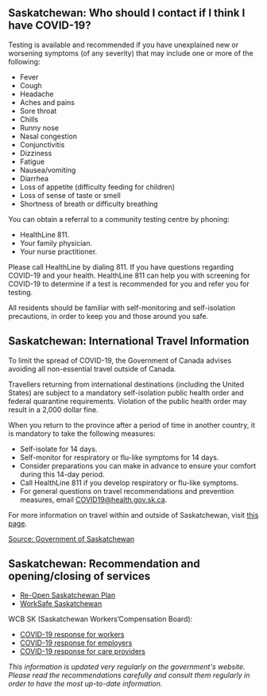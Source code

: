 ## Saskatchewan: Who should I contact if I think I have COVID-19?

Testing is available and recommended if you have unexplained new or worsening symptoms (of any severity) that may include one or more of the following:

- Fever
- Cough
- Headache
- Aches and pains
- Sore throat
- Chills
- Runny nose
- Nasal congestion
- Conjunctivitis
- Dizziness
- Fatigue
- Nausea/vomiting
- Diarrhea
- Loss of appetite (difficulty feeding for children)
- Loss of sense of taste or smell
- Shortness of breath or difficulty breathing

You can obtain a referral to a community testing centre by phoning:

- HealthLine 811.
- Your family physician.
- Your nurse practitioner.

Please call HealthLine by dialing 811. If you have questions regarding COVID-19 and your health. HealthLine 811 can help you with screening for COVID-19 to determine if a test is recommended for you and refer you for testing.

All residents should be familiar with self-monitoring and self-isolation precautions, in order to keep you and those around you safe.

## Saskatchewan: International Travel Information

To limit the spread of COVID-19, the Government of Canada advises avoiding all non-essential travel outside of Canada.

Travellers returning from international destinations (including the United States) are subject to a mandatory self-isolation public health order and federal quarantine requirements. Violation of the public health order may result in a 2,000 dollar fine.

When you return to the province after a period of time in another country, it is mandatory to take the following measures:

- Self-isolate for 14 days.
- Self-monitor for respiratory or flu-like symptoms for 14 days.
- Consider preparations you can make in advance to ensure your comfort during this 14-day period.
- Call HealthLine 811 if you develop respiratory or flu-like symptoms.
- For general questions on travel recommendations and prevention measures, email COVID19@health.gov.sk.ca.

For more information on travel within and outside of Saskatchewan, visit [this page](https://www.saskatchewan.ca/government/health-care-administration-and-provider-resources/treatment-procedures-and-guidelines/emerging-public-health-issues/2019-novel-coronavirus/travel-information).

[Source: Government of Saskatchewan](https://www.saskatchewan.ca/government/health-care-administration-and-provider-resources/treatment-procedures-and-guidelines/emerging-public-health-issues/2019-novel-coronavirus/travel-information)

## Saskatchewan: Recommendation and opening/closing of services

- [Re-Open Saskatchewan Plan](https://www.saskatchewan.ca/government/health-care-administration-and-provider-resources/treatment-procedures-and-guidelines/emerging-public-health-issues/2019-novel-coronavirus/re-open-saskatchewan-plan)
- [WorkSafe Saskatchewan](http://www.worksafesask.ca/covid-19/)

WCB SK (Saskatchewan Workers’Compensation Board):

- [COVID-19 response for workers](http://www.wcbsask.com/workers/information-for-workers-on-covid-19/)
- [COVID-19 response for employers](http://www.wcbsask.com/employers/covid-19-and-the-workplace/?)
- [COVID-19 response for care providers](http://www.wcbsask.com/care-providers/information-for-care-providers-on-covid-19/)

_This information is updated very regularly on the government's website. Please read the recommendations carefully and consult them regularly in order to have the most up-to-date information._
